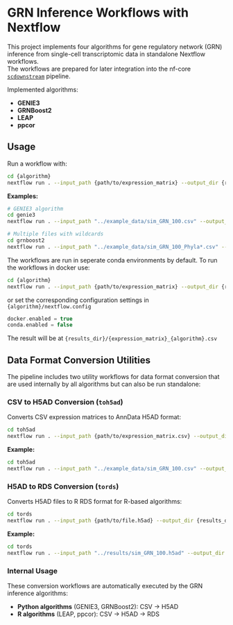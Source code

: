 # GRN Inference Workflows with Nextflow

This project implements four algorithms for gene regulatory network (GRN) inference from single-cell transcriptomic data in standalone Nextflow workflows.  
The workflows are prepared for later integration into the nf-core [`scdownstream`](https://nf-co.re/scdownstream) pipeline.  

Implemented algorithms:
- **GENIE3**
- **GRNBoost2**
- **LEAP**
- **ppcor**

## Usage 

Run a workflow with:

```bash
cd {algorithm}
nextflow run . --input_path {path/to/expression_matrix} --output_dir {results_dir}
```

**Examples:**
```bash
# GENIE3 algorithm
cd genie3
nextflow run . --input_path "../example_data/sim_GRN_100.csv" --output_dir "./results"

# Multiple files with wildcards
cd grnboost2  
nextflow run . --input_path "../example_data/sim_GRN_100_Phyla*.csv" --output_dir "./results"
```

The workflows are run in seperate conda environments by default.
To run the workflows in docker use:

```bash
cd {algorithm}
nextflow run . --input_path {path/to/expression_matrix} --output_dir {results_dir} --conda.enabled=false --docker.enabled=true
```

or set the corresponding configuration settings in `{algorithm}/nextflow.config`

```groovy
docker.enabled = true
conda.enabled = false
```

The result will be at `{results_dir}/{expression_matrix}_{algorithm}.csv`


## Data Format Conversion Utilities

The pipeline includes two utility workflows for data format conversion that are used internally by all algorithms but can also be run standalone:

### CSV to H5AD Conversion (`toh5ad`)

Converts CSV expression matrices to AnnData H5AD format:

```bash
cd toh5ad
nextflow run . --input_path {path/to/expression_matrix.csv} --output_dir {results_dir}
```

**Example:**
```bash
cd toh5ad
nextflow run . --input_path "../example_data/sim_GRN_100.csv" --output_dir "./results"
```

### H5AD to RDS Conversion (`tords`) 

Converts H5AD files to R RDS format for R-based algorithms:

```bash
cd tords
nextflow run . --input_path {path/to/file.h5ad} --output_dir {results_dir}
```

**Example:**
```bash
cd tords
nextflow run . --input_path "../results/sim_GRN_100.h5ad" --output_dir "./results"
```

### Internal Usage

These conversion workflows are automatically executed by the GRN inference algorithms:

- **Python algorithms** (GENIE3, GRNBoost2): CSV → H5AD
- **R algorithms** (LEAP, ppcor): CSV → H5AD → RDS
